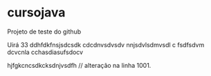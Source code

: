 # cursojava
Projeto de teste do github

Uirá 33  ddhfdkfnsjsdcsdk
cdcdnvsdvsdv nnjsdvlsdmvsdl c 
fsdfsdvm  dcvcnla cchasdiasufsdocv 

hjfgkcncsdkcksdnjvsdfh // alteração na linha 1001.
